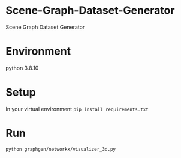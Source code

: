 # Scene-Graph-Dataset-Generator
Scene Graph Dataset Generator

# Environment
python 3.8.10

# Setup
In your virtual environment
`pip install requirements.txt`

# Run
`python graphgen/networkx/visualizer_3d.py`

